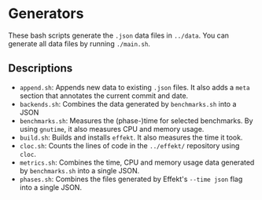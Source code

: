 # Generators

These bash scripts generate the `.json` data files in `../data`. You can generate all data files by running `./main.sh`.

## Descriptions

- `append.sh`: Appends new data to existing `.json` files. It also adds a `meta` section that annotates the current commit and date.
- `backends.sh`: Combines the data generated by `benchmarks.sh` into a JSON
- `benchmarks.sh`: Measures the (phase-)time for selected benchmarks. By using `gnutime`, it also measures CPU and memory usage.
- `build.sh`: Builds and installs `effekt`. It also measures the time it took.
- `cloc.sh`: Counts the lines of code in the `../effekt/` repository using `cloc`.
- `metrics.sh`: Combines the time, CPU and memory usage data generated by `benchmarks.sh` into a single JSON.
- `phases.sh`: Combines the files generated by Effekt's `--time json` flag into a single JSON.